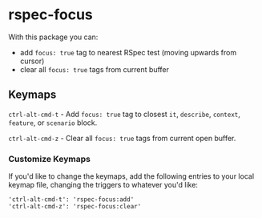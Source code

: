 # rspec-focus

With this package you can:
- add `focus: true` tag to nearest RSpec test (moving upwards from cursor)
- clear all `focus: true` tags from current buffer

## Keymaps

`ctrl-alt-cmd-t` - Add `focus: true` tag to closest `it`, `describe`,
  `context`, `feature`, or `scenario` block.

`ctrl-alt-cmd-z` - Clear all `focus: true` tags from current open buffer.

### Customize Keymaps

If you'd like to change the keymaps, add the following entries to your local
  keymap file, changing the triggers to whatever you'd like:

    'ctrl-alt-cmd-t': 'rspec-focus:add'
    'ctrl-alt-cmd-z': 'rspec-focus:clear'
